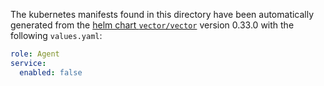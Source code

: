 The kubernetes manifests found in this directory have been automatically generated
from the [helm chart `vector/vector`](https://github.com/vectordotdev/helm-charts/tree/master/charts/vector)
version 0.33.0 with the following `values.yaml`:

```yaml
role: Agent
service:
  enabled: false
```
